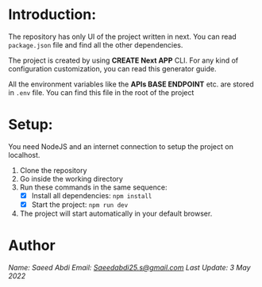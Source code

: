 # Introduction:

The repository has only UI of the project written in next. You can read `package.json` file and find all the other dependencies.

The project is created by using **CREATE Next APP** CLI. For any kind of configuration customization, you can read this generator guide.

All the environment variables like the **APIs BASE ENDPOINT** etc. are stored in `.env` file. You can find this file in the root of the project

# Setup:

You need NodeJS and an internet connection to setup the project on localhost.

1.  Clone the repository
2.  Go inside the working directory
3.  Run these commands in the same sequence:
    -   [x] Install all dependencies: `npm install`
    -   [x] Start the project: `npm run dev`
4.  The project will start automatically in your default browser.

# Author

_Name: Saeed Abdi
Email: Saeedabdi25.s@gmail.com
Last Update: 3 May 2022_
